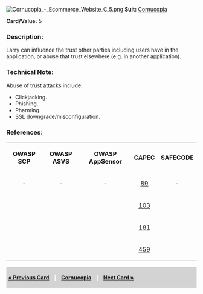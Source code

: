 ![Cornucopia_-_Ecommerce_Website_C_5.png](Cornucopia_-_Ecommerce_Website_C_5.png
"Cornucopia_-_Ecommerce_Website_C_5.png") **Suit:**
[Cornucopia](Cornucopia_-_Ecommerce_Website_-_C "wikilink")

**Card/Value:** 5

### Description:

Larry can influence the trust other parties including users have in the
application, or abuse that trust elsewhere (e.g. in another
application).

### Technical Note:

Abuse of trust attacks include:

  - Clickjacking.
  - Phishing.
  - Pharming.
  - SSL downgrade/misconfiguration.

### References:

<table class="wikitable" style="text-align:center;">

<tr>

<th>

OWASP SCP

</th>

<th>

OWASP ASVS

</th>

<th>

OWASP AppSensor

</th>

<th>

CAPEC

</th>

<th>

SAFECODE

</th>

</tr>

<tr>

<td>

\-

</td>

<td>

\-

</td>

<td>

\-

</td>

<td>

[89](https://capec.mitre.org/data/definitions/89.html)

</td>

<td>

\-

</td>

</tr>

<tr>

<td>

</td>

<td>

</td>

<td>

</td>

<td>

[103](https://capec.mitre.org/data/definitions/103.html)

</td>

<td>

</td>

</tr>

<tr>

<td>

</td>

<td>

</td>

<td>

</td>

<td>

[181](https://capec.mitre.org/data/definitions/181.html)

</td>

<td>

</td>

</tr>

<tr>

<td>

</td>

<td>

</td>

<td>

</td>

<td>

[459](https://capec.mitre.org/data/definitions/459.html)

</td>

<td>

</td>

</tr>

</table>

<div style="padding:5px;background:LightGray;color:White;font-weight:bold;">

[« Previous Card](Cornucopia_-_Ecommerce_Website_-_C_4 "wikilink")
<span style="padding-left:10px;padding-right:10px;"> |</span>
[Cornucopia](Cornucopia_-_Ecommerce_Website_-_C "wikilink")
<span style="padding-left:10px;padding-right:10px;"> |</span> [Next Card
»](Cornucopia_-_Ecommerce_Website_-_C_6 "wikilink")

</div>